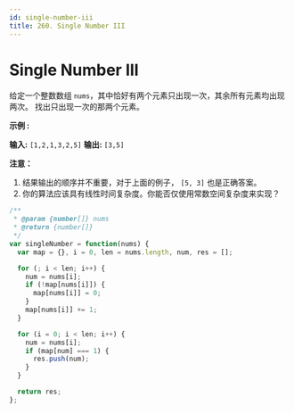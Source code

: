 ```yaml
---
id: single-number-iii
title: 260. Single Number III
---
```


# Single Number III

给定一个整数数组 `nums`，其中恰好有两个元素只出现一次，其余所有元素均出现两次。 找出只出现一次的那两个元素。

**示例 :**

**输入:** `[1,2,1,3,2,5]` **输出:** `[3,5]`

**注意：**

1.  结果输出的顺序并不重要，对于上面的例子， `[5, 3]` 也是正确答案。
2.  你的算法应该具有线性时间复杂度。你能否仅使用常数空间复杂度来实现？



```javascript
/**
 * @param {number[]} nums
 * @return {number[]}
 */
var singleNumber = function(nums) {
  var map = {}, i = 0, len = nums.length, num, res = [];

  for (; i < len; i++) {
    num = nums[i];
    if (!map[nums[i]]) {
      map[nums[i]] = 0;
    }
    map[nums[i]] += 1;
  }

  for (i = 0; i < len; i++) {
    num = nums[i];
    if (map[num] === 1) {
      res.push(num);
    }
  }

  return res;
};
```